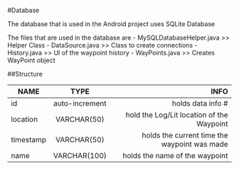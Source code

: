 #Database

The database that is used in the Android project uses SQLite Database

The files that are used in the database are
	- MySQLDatabaseHelper.java  >> Helper Class
	- DataSource.java			>> Class to create connections
	- History.java				>> UI of the waypoint history
	- WayPoints.java			>> Creates WayPoint object

##Structure

| NAME    |      TYPE     | INFO |
| ------------- |:-------------:| -----:|
| id    | auto-increment  | holds data info # |
| location     | VARCHAR(50)     |   hold the Log/Lit location of the Waypoint |
| timestamp | VARCHAR(50)     |    holds the current time the waypoint was made |
| name | VARCHAR(100)     |    holds the name of the waypoint |
